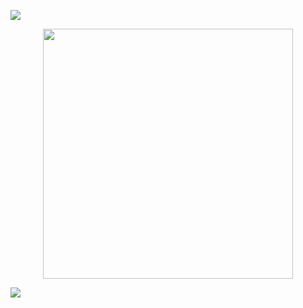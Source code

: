 ![](https://file.garden/aIYYipKv7F5-jX_y/Untitled570_20250922160956.png)

<p align="center">
  <img src="https://file.garden/aIYYipKv7F5-jX_y/Untitled586_20250922160114.png"{width=400px height=400px}) />
</p>

![](https://file.garden/aIYYipKv7F5-jX_y/Untitled570_20250922161003.png)
